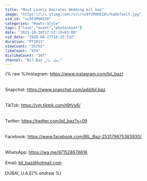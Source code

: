 ```yaml
---
title: "Most Lovely Emirates Wedding bil baz"
image: "https:\/\/i.ytimg.com\/vi\/vc0fVM96EI8\/hqdefault.jpg"
vid_id: "vc0fVM96EI8"
categories: "Howto-Style"
tags: ["love","event","photoshoot"]
date: "2021-10-30T17:57:19+03:00"
vid_date: "2020-06-27T16:25:53Z"
duration: "PT1M1S"
viewcount: "35762"
likeCount: "474"
dislikeCount: "107"
channel: "Bil Baz بيل باز"
---
```

{% raw %}Instagram: <a rel="nofollow" target="blank" href="https://www.instagram.com/bil_baz/">https://www.instagram.com/bil_baz/</a><br /><br /><br />Snapchat: <a rel="nofollow" target="blank" href="https://www.snapchat.com/add/bil.baz">https://www.snapchat.com/add/bil.baz</a><br /><br /><br />TikTok: <a rel="nofollow" target="blank" href="https://vm.tiktok.com/t9tVx8/">https://vm.tiktok.com/t9tVx8/</a><br /><br /><br />Twitter: <a rel="nofollow" target="blank" href="https://twitter.com/bil_baz?s=09">https://twitter.com/bil_baz?s=09</a><br /><br /><br />Facebook: <a rel="nofollow" target="blank" href="https://www.facebook.com/BIL_Baz-253179675383930/">https://www.facebook.com/BIL_Baz-253179675383930/</a><br /><br /><br />WhatsApp: <a rel="nofollow" target="blank" href="https://wa.me/971528878616">https://wa.me/971528878616</a> <br /><br />Email: bil_baz@hotmail.com<br /><br />DUBAI, U.A.E{% endraw %}
